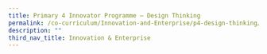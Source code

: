```yaml
---
title: Primary 4 Innovator Programme – Design Thinking
permalink: /co-curriculum/Innovation-and-Enterprise/p4-design-thinking/
description: ""
third_nav_title: Innovation & Enterprise
---
```

